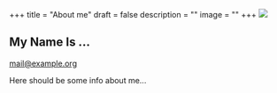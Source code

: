 +++
title = "About me"
draft = false
description = ""
image = ""
+++
![](/img/default-author.jpg)

## My Name Is ...

mail@example.org

Here should be some info about me...
